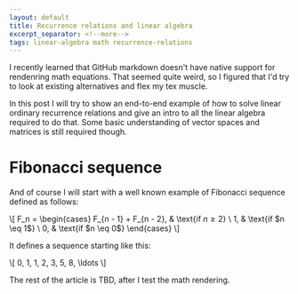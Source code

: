 ```yaml
---
layout: default
title: Recurrence relations and linear algebra
excerpt_separator: <!--more-->
tags: linear-algebra math recurrence-relations
---
```


I recently learned that GitHub markdown doesn't have native support for
rendenring math equations. That seemed quite weird, so I figured that I'd try
to look at existing alternatives and flex my tex muscle.

In this post I will try to show an end-to-end example of how to solve linear
ordinary recurrence relations and give an intro to all the linear algebra
required to do that. Some basic understanding of vector spaces and matrices is
still required though.

<!--more-->

# Fibonacci sequence

And of course I will start with a well known example of Fibonacci sequence
defined as follows:

\\[
  F_n =
  \begin{cases}
    F_{n - 1} + F_{n - 2}, & \text{if $n \ge 2$} \\
    1, & \text{if $n \eq 1$} \\
    0, & \text{if $n \eq 0$}
  \end{cases}
\\]

It defines a sequence starting like this:

\\[
  0, 1, 1, 2, 3, 5, 8, \ldots
\\]

The rest of the article is TBD, after I test the math rendering.

